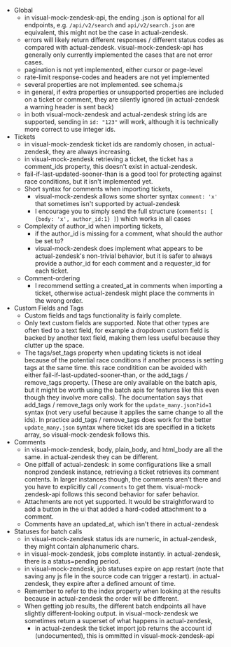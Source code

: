 

* Global
    * in visual-mock-zendesk-api, the ending .json is optional for all endpoints, e.g. `/api/v2/search` and `api/v2/search.json` are equivalent, this might not be the case in actual-zendesk.
    * errors will likely return different responses / different status codes as compared with actual-zendesk. visual-mock-zendesk-api has generally only currently implemented the cases that are not error cases.
    * pagination is not yet implemented, either cursor or page-level
    * rate-limit response-codes and headers are not yet implemented
    * several properties are not implemented. see schema.js
    * in general, if extra properties or unsupported properties are included on a ticket or comment, they are silently ignored (in actual-zendesk a warning header is sent back)
    * in both visual-mock-zendesk and actual-zendesk string ids are supported, sending in `id: "123"` will work, although it is technically more correct to use integer ids.
* Tickets
    * in visual-mock-zendesk ticket ids are randomly chosen, in actual-zendesk, they are always increasing.
    * in visual-mock-zendesk retrieving a ticket, the ticket has a comment_ids property, this doesn't exist in actual-zendesk.
    * fail-if-last-updated-sooner-than is a good tool for protecting against race conditions, but it isn't implemented yet.
    * Short syntax for comments when importing tickets,
        * visual-mock-zendesk allows some shorter syntax `comment: 'x'` that sometimes isn't supported by actual-zendesk 
        * I encourage you to simply send the full structure (`comments: [ {body: 'x', author_id:1} ]`) which works in all cases
    * Complexity of author_id when importing tickets,
        * if the author_id is missing for a comment, what should the author be set to?
        * visual-mock-zendesk does implement what appears to be actual-zendesk's non-trivial behavior, but it is safer to always provide a author_id for each comment and a requester_id for each ticket.
    * Comment-ordering
        * I recommend setting a created_at in comments when importing a ticket, otherwise actual-zendesk might place the comments in the wrong order.
* Custom Fields and Tags
    * Custom fields and tags functionality is fairly complete.
    * Only text custom fields are supported. Note that other types are often tied to a text field, for example a dropdown custom field is backed by another text field, making them less useful because they clutter up the space.
    * The tags/set_tags property when updating tickets is not ideal because of the potential race conditions if another process is setting tags at the same time. this race conditition can be avoided with either fail-if-last-updated-sooner-than, or the add_tags / remove_tags property. (These are only available on the batch apis, but it might be worth using the batch apis for features like this even though they involve more calls). The documentation says that add_tags / remove_tags only work for the `update_many.json?id=1` syntax (not very useful because it applies the same change to all the ids). In practice add_tags / remove_tags does work for the better `update_many.json` syntax where ticket ids are specified in a tickets array, so visual-mock-zendesk follows this.
* Comments
    * in visual-mock-zendesk, body, plain_body, and html_body are all the same. in actual-zendesk they can be different.
    * One pitfall of actual-zendesk: in some configurations like a small nonprod zendesk instance, retrieving a ticket retrieves its comment contents. In larger instances though, the comments aren't there and you have to explicitly call `/comments` to get them. visual-mock-zendesk-api follows this second behavior for safer behavior.
    * Attachments are not yet supported. It would be straightforward to add a button in the ui that added a hard-coded attachment to a comment.
    * Comments have an updated_at, which isn't there in actual-zendesk
* Statuses for batch calls
    * in visual-mock-zendesk status ids are numeric, in actual-zendesk, they might contain alphanumeric chars.
    * in visual-mock-zendesk, jobs complete instantly. in actual-zendesk, there is a status=pending period.
    * in visual-mock-zendesk, job statuses expire on app restart (note that saving any js file in the source code can trigger a restart). in actual-zendesk, they expire after a defined amount of time.
    * Remember to refer to the index property when looking at the results because in actual-zendesk the order will be different. 
    * When getting job results, the different batch endpoints all have slightly different-looking output. in visual-mock-zendesk we sometimes return a superset of what happens in actual-zendesk, 
        * in actual-zendesk the ticket import job returns the account id (undocumented), this is ommitted in visual-mock-zendesk-api




